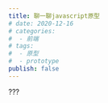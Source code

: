 ```yaml
---
title: 聊一聊javascript原型
# date: 2020-12-16
# categories:
#  - 前端
# tags:
#  - 原型
#  - prototype
publish: false
---
```


???

